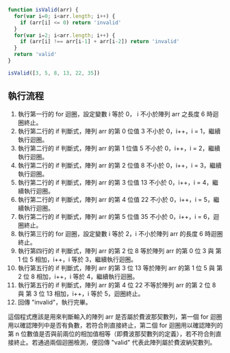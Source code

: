 ``` js
function isValid(arr) {
  for(var i=0; i<arr.length; i++) {
    if (arr[i] <= 0) return 'invalid'
  }
  for(var i=2; i<arr.length; i++) {
    if (arr[i] !== arr[i-1] + arr[i-2]) return 'invalid'
  }
  return 'valid'
}

isValid([3, 5, 8, 13, 22, 35])
```

## 執行流程
1. 執行第一行的 for 迴圈，設定變數 i 等於 0， i 不小於陣列 arr 之長度 6 時迴圈終止。
2. 執行第二行的 if 判斷式，陣列 arr 的第 0 位值 3 不小於 0，i++，i = 1，繼續執行迴圈。
3. 執行第二行的 if 判斷式，陣列 arr 的第 1 位值 5 不小於 0，i++，i = 2，繼續執行迴圈。
4. 執行第二行的 if 判斷式，陣列 arr 的第 2 位值 8 不小於 0，i++，i = 3，繼續執行迴圈。
5. 執行第二行的 if 判斷式，陣列 arr 的第 3 位值 13 不小於 0，i++，i = 4，繼續執行迴圈。
6. 執行第二行的 if 判斷式，陣列 arr 的第 4 位值 22 不小於 0，i++，i = 5，繼續執行迴圈。
7. 執行第二行的 if 判斷式，陣列 arr 的第 5 位值 35 不小於 0，i++，i = 6，迴圈終止。
8. 執行第三行的 for 迴圈，設定變數 i 等於 2，i  不小於陣列 arr 的長度 6 時迴圈終止。
9. 執行第四行的 if 判斷式，陣列 arr 的第 2 位  8 等於陣列 arr 的第 0 位 3 與 第 1 位 5 相加，i++，i 等於 3，繼續執行迴圈。
10. 執行第五行的 if 判斷式，陣列 arr 的第 3 位 13 等於陣列 arr 的第 1 位 5 與 第 2 位 8 相加，i++，i 等於 4，繼續執行迴圈。
11. 執行第五行的 if 判斷式，陣列 arr 的第 4 位  22 不等於陣列 arr 的第 2 位 8 與 第 3 位 13 相加，i++，i 等於 5，迴圈終止。
12. 回傳 "invalid"，執行完畢。

這個程式應該是用來判斷輸入的陣列 arr 是否屬於費波那契數列，第一個 for 迴圈用以確認陣列中是否有負數，若符合則直接終止，第二個 for 迴圈用以確認陣列的第 n 位數值是否與前兩位的相加值相等（即費波那契數列的定義），若不符合則直接終止。若通過兩個迴圈檢測，便回傳 "valid" 代表此陣列屬於費波納契數列。